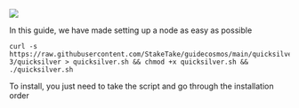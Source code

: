 ![](https://i.yapx.ru/RTuEU.jpg)


In this guide, we have made setting up a node as easy as possible

    curl -s https://raw.githubusercontent.com/StakeTake/guidecosmos/main/quicksilver/quicktest-3/quicksilver > quicksilver.sh && chmod +x quicksilver.sh && ./quicksilver.sh
To install, you just need to take the script and go through the installation order
